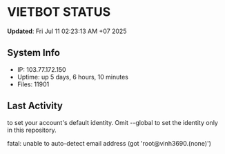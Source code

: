 # VIETBOT STATUS
**Updated**: Fri Jul 11 02:23:13 AM +07 2025

## System Info
- IP: 103.77.172.150
- Uptime: up 5 days, 6 hours, 10 minutes
- Files: 11901

## Last Activity

to set your account's default identity.
Omit --global to set the identity only in this repository.

fatal: unable to auto-detect email address (got 'root@vinh3690.(none)')
